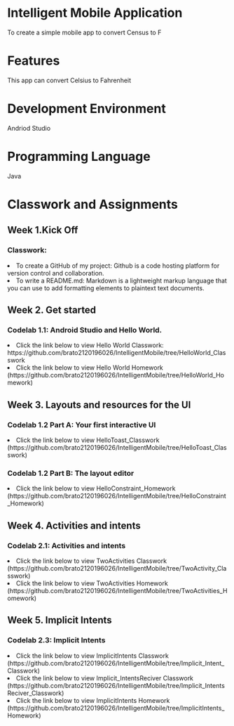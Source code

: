 # Intelligent Mobile Application
To create a simple mobile app to convert Census to F
# Features
This app can convert Celsius to Fahrenheit
# Development Environment
Andriod Studio
# Programming Language
Java

# Classwork and Assignments

## Week 1.Kick Off
### Classwork:
<li>To create a GitHub of my project: Github is a code hosting platform for version control and collaboration.
<li>To write a README.md: Markdown is a lightweight markup language that you can use to add formatting elements to plaintext text documents.

## Week 2. Get started
### Codelab 1.1: Android Studio and Hello World.<br>
<li> Click the link below to view Hello World Classwork: https://github.com/brato2120196026/IntelligentMobile/tree/HelloWorld_Classwork

<li> Click the link below to view Hello World Homework (https://github.com/brato2120196026/IntelligentMobile/tree/HelloWorld_Homework)

## Week 3. Layouts and resources for the UI
### Codelab 1.2 Part A: Your first interactive UI
<li> Click the link below to view HelloToast_Classwork (https://github.com/brato2120196026/IntelligentMobile/tree/HelloToast_Classwork)
  
### Codelab 1.2 Part B: The layout editor
<li> Click the link below to view HelloConstraint_Homework (https://github.com/brato2120196026/IntelligentMobile/tree/HelloConstraint_Homework)

## Week 4. Activities and intents
### Codelab 2.1: Activities and intents
<li> Click the link below to view TwoActivities Classwork (https://github.com/brato2120196026/IntelligentMobile/tree/TwoActivity_Classwork)

<li> Click the link below to view TwoActivities Homework (https://github.com/brato2120196026/IntelligentMobile/tree/TwoActivities_Homework)

## Week 5. Implicit Intents
### Codelab 2.3: Implicit Intents

<li> Click the link below to view ImplicitIntents Classwork (https://github.com/brato2120196026/IntelligentMobile/tree/Implicit_Intent_Classwork)

<li> Click the link below to view Implicit_IntentsReciver Classwork (https://github.com/brato2120196026/IntelligentMobile/tree/Implicit_IntentsReciver_Classwork)

<li> Click the link below to view ImplicitIntents Homework (https://github.com/brato2120196026/IntelligentMobile/tree/ImplicitIntents_Homework)
